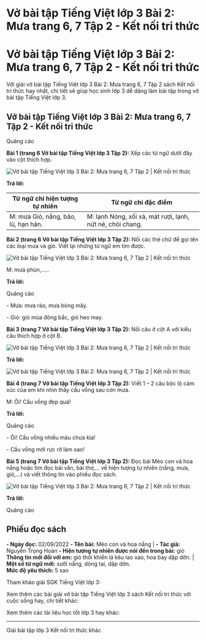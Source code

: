 # Vở bài tập Tiếng Việt lớp 3 Bài 2: Mưa trang 6, 7 Tập 2 - Kết nối tri thức

# Vở bài tập Tiếng Việt lớp 3 Bài 2: Mưa trang 6, 7 Tập 2 - Kết nối tri thức

Với giải vở bài tập Tiếng Việt lớp 3 Bài 2: Mưa trang 6, 7 Tập 2 sách Kết nối tri thức hay nhất, chi tiết sẽ giúp học sinh lớp 3 dễ dàng làm bài tập trong vở bài tập Tiếng Việt lớp 3.

## Vở bài tập Tiếng Việt lớp 3 Bài 2: Mưa trang 6, 7 Tập 2 - Kết nối tri thức

Quảng cáo

**Bài 1 (trang 6 Vở bài tập Tiếng Việt lớp 3 Tập 2):** Xếp các từ ngữ dưới đây vào cột thích hợp.

![Vở bài tập Tiếng Việt lớp 3 Bài 2: Mưa trang 6, 7 Tập 2 | Kết nối tri thức](https://vietjack.com/vbt-tieng-viet-3-kn/images/bai-2-mua-140290.PNG)

**Trả lời:**

**Từ ngữ chỉ hiện tượng tự nhiên** | **Từ ngữ chỉ đặc điểm**  
---|---  
M: mưa Gió, nắng, bão, lũ, hạn hán. |  M: lạnh Nóng, xối xả, mát rượi, lạnh, nứt nẻ, chói chang.  
  
**Bài 2 (trang 6 Vở bài tập Tiếng Việt lớp 3 Tập 2):** Nối các thẻ chữ để gọi tên các loại mưa và gió. Viết lại những từ ngữ em tìm được.

![Vở bài tập Tiếng Việt lớp 3 Bài 2: Mưa trang 6, 7 Tập 2 | Kết nối tri thức](https://vietjack.com/vbt-tieng-viet-3-kn/images/bai-2-mua-140288.PNG)

M: mưa phùn,…..

**Trả lời:**

Quảng cáo

\- Mưa: mưa rào, mưa bóng mây.

\- Gió: gió mùa đông bắc, gió heo may.

**Bài 3 (trang 7 Vở bài tập Tiếng Việt lớp 3 Tập 2):** Nối câu ở cột A với kiểu câu thích hợp ở cột B.

![Vở bài tập Tiếng Việt lớp 3 Bài 2: Mưa trang 6, 7 Tập 2 | Kết nối tri thức](https://vietjack.com/vbt-tieng-viet-3-kn/images/bai-2-mua-140289.PNG)

**Trả lời:**

![Vở bài tập Tiếng Việt lớp 3 Bài 2: Mưa trang 6, 7 Tập 2 | Kết nối tri thức](https://vietjack.com/vbt-tieng-viet-3-kn/images/bai-2-mua-140293.PNG)

**Bài 4 (trang 7 Vở bài tập Tiếng Việt lớp 3 Tập 2):** Viết 1 – 2 câu bộc lộ cảm xúc của em khi nhìn thấy cầu vồng sau cơn mưa.

M: Ôi! Cầu vồng đẹp quá!

**Trả lời:**

Quảng cáo

\- Ôi! Cầu vồng nhiều màu chưa kìa!

\- Cầu vồng mới rực rỡ làm sao!

**Bài 5 (trang 7 Vở bài tập Tiếng Việt lớp 3 Tập 2):** Đọc bài Mèo con và hoa nắng hoặc tìm đọc bài văn, bài thơ,... về hiện tượng tự nhiên (nắng, mưa, gió,...) và viết thông tin vào phiếu đọc sách.

![Vở bài tập Tiếng Việt lớp 3 Bài 2: Mưa trang 6, 7 Tập 2 | Kết nối tri thức](https://vietjack.com/vbt-tieng-viet-3-kn/images/bai-2-mua-140294.PNG)

**Trả lời:**

Quảng cáo

**Phiếu đọc sách**  
---  
**\- Ngày đọc:** 02/09/2022 **\- Tên bài:** Mèo con và hoa nắng |  **\- Tác giả:** Nguyễn Trọng Hoàn **\- Hiện tượng tự nhiên được nói đến trong bài:** gió  
**Thông tin mới đối với em:** gió thổi khiến lá kêu lao xao, hoa bay dập dờn. | **Một số từ ngữ mới:** sưởi nắng, dỏng tai, dập dờn.  
**Mức độ yêu thích:** 5 sao  
  
Tham khảo giải SGK Tiếng Việt lớp 3:

Xem thêm các bài giải vở bài tập Tiếng Việt lớp 3 sách Kết nối tri thức với cuộc sống hay, chi tiết khác:

Xem thêm các tài liệu học tốt lớp 3 hay khác:

* * *

Giải bài tập lớp 3 Kết nối tri thức khác

